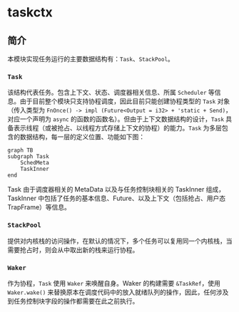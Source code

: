# taskctx

## 简介

本模块实现任务运行的主要数据结构有：`Task`、`StackPool`。

### `Task`

该结构代表任务。包含上下文、状态、调度器相关信息、所属 `Scheduler` 等信息。由于目前整个模块只支持协程调度，因此目前只能创建协程类型的 `Task` 对象（传入类型为 `FnOnce() -> impl (Future<Output = i32> + 'static + Send)`，对应一个声明为 `async` 的函数的函数名）。但由于上下文数据结构的设计，`Task` 具备表示线程（或被抢占、以线程方式存储上下文的协程）的能力。`Task` 为多层包含的数据结构，每一层的定义位置、功能如下图：

```mermaid
graph TB
subgraph Task
    SchedMeta
    TaskInner
end
```

Task 由于调度器相关的 MetaData 以及与任务控制块相关的 TaskInner 组成，TaskInner 中包括了任务的基本信息、Future、以及上下文（包括抢占、用户态 TrapFrame）等信息。

### `StackPool`

提供对内核栈的访问操作，在默认的情况下，多个任务可以复用同一个内核栈，当需要抢占时，则会从中取出新的栈来运行协程。

### `Waker`

作为协程，`Task` 使用 `Waker` 来唤醒自身。Waker 的构建需要 `&TaskRef`，使用 `Waker.wake()` 来替换原本在调度代码中的放入就绪队列的操作，因此，任何涉及到任务控制块字段的操作都需要在此之前执行。
